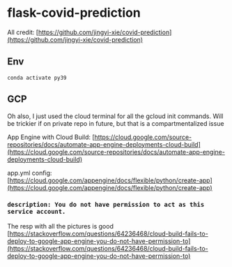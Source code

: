 # flask-covid-prediction

All credit: [https://github.com/jingyi-xie/covid-prediction](https://github.com/jingyi-xie/covid-prediction)

## Env

`conda activate py39`

## GCP

Oh also, I just used the cloud terminal for all the gcloud init commands. Will be trickier if on private repo in future, but that is a compartmentalized issue

App Engine with Cloud Build: [https://cloud.google.com/source-repositories/docs/automate-app-engine-deployments-cloud-build](https://cloud.google.com/source-repositories/docs/automate-app-engine-deployments-cloud-build)

app.yml config: [https://cloud.google.com/appengine/docs/flexible/python/create-app](https://cloud.google.com/appengine/docs/flexible/python/create-app)

### `description: You do not have permission to act as this service account.`

The resp with all the pictures is good [https://stackoverflow.com/questions/64236468/cloud-build-fails-to-deploy-to-google-app-engine-you-do-not-have-permission-to](https://stackoverflow.com/questions/64236468/cloud-build-fails-to-deploy-to-google-app-engine-you-do-not-have-permission-to)

